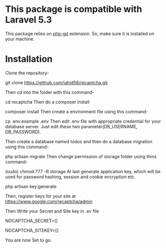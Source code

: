 # This package is compatible with Laravel 5.3

This package relies on <a href="http://php.net/manual/en/book.image.php">php-gd</a> extension. So, make sure it is installed on your machine.

# Installation
Clone the repository-

git clone https://github.com/jahid56/recaptcha.git

Then cd into the folder with this command-

cd recaptcha
Then do a composer install

composer install
Then create a environment file using this command-

cp .env.example .env
Then edit .env file with appropriate credential for your database server. Just edit these two parameter(DB_USERNAME, DB_PASSWORD).

Then create a database named todos and then do a database migration using this command-

php artisan migrate
Then change permission of storage folder using thins command-

(sudo) chmod 777 -R storage
At last generate application key, which will be used for password hashing, session and cookie encryption etc.

php artisan key:generate

Then, register keys for your site at https://www.google.com/recaptcha/admin

Then Write your Secret and Site key in .ev file

NOCAPTCHA_SECRET=[]

NOCAPTCHA_SITEKEY=[]

You are now Set to go.